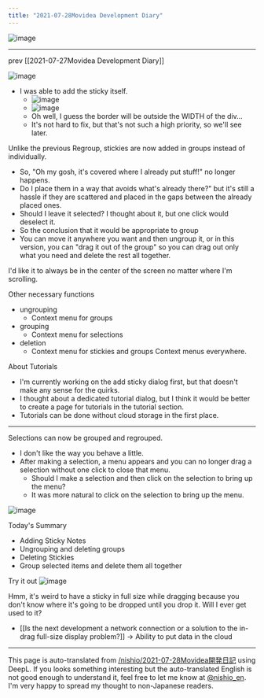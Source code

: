 ```yaml
---
title: "2021-07-28Movidea Development Diary"
---
```


![image](https://gyazo.com/320c2e22ced1b194afefcac330dbfe5e/thumb/1000)

-----
prev  [[2021-07-27Movidea Development Diary]]

![image](https://gyazo.com/87104146ebd00da1ccd57eed6e6f5fb6/thumb/1000)
- I was able to add the sticky itself.
    - ![image](https://gyazo.com/d77ac841a28546cda472020aba02b763/thumb/1000)
    - ![image](https://gyazo.com/6707d7e7fc3f909a38257de374aade3e/thumb/1000)
    - Oh well, I guess the border will be outside the WIDTH of the div...
    - It's not hard to fix, but that's not such a high priority, so we'll see later.

Unlike the previous Regroup, stickies are now added in groups instead of individually.
- So, "Oh my gosh, it's covered where I already put stuff!" no longer happens.
- Do I place them in a way that avoids what's already there?" but it's still a hassle if they are scattered and placed in the gaps between the already placed ones.
- Should I leave it selected? I thought about it, but one click would deselect it.
- So the conclusion that it would be appropriate to group
- You can move it anywhere you want and then ungroup it, or in this version, you can "drag it out of the group" so you can drag out only what you need and delete the rest all together.

I'd like it to always be in the center of the screen no matter where I'm scrolling.

Other necessary functions
- ungrouping
    - Context menu for groups
- grouping
    - Context menu for selections
- deletion
    - Context menu for stickies and groups
Context menus everywhere.

About Tutorials
- I'm currently working on the add sticky dialog first, but that doesn't make any sense for the quirks.
- I thought about a dedicated tutorial dialog, but I think it would be better to create a page for tutorials in the tutorial section.
- Tutorials can be done without cloud storage in the first place.

---

Selections can now be grouped and regrouped.
- I don't like the way you behave a little.
- After making a selection, a menu appears and you can no longer drag a selection without one click to close that menu.
    - Should I make a selection and then click on the selection to bring up the menu?
    - It was more natural to click on the selection to bring up the menu.

![image](https://gyazo.com/320c2e22ced1b194afefcac330dbfe5e/thumb/1000)

Today's Summary
- Adding Sticky Notes
- Ungrouping and deleting groups
- Deleting Stickies
- Group selected items and delete them all together

Try it out
![image](https://gyazo.com/bdb657eb2680417be8ec0422a93c18c3/thumb/1000)

Hmm, it's weird to have a sticky in full size while dragging because you don't know where it's going to be dropped until you drop it.
Will I ever get used to it?

- [[Is the next development a network connection or a solution to the in-drag full-size display problem?]]
→ Ability to put data in the cloud


---
This page is auto-translated from [/nishio/2021-07-28Movidea開発日記](https://scrapbox.io/nishio/2021-07-28Movidea開発日記) using DeepL. If you looks something interesting but the auto-translated English is not good enough to understand it, feel free to let me know at [@nishio_en](https://twitter.com/nishio_en). I'm very happy to spread my thought to non-Japanese readers.